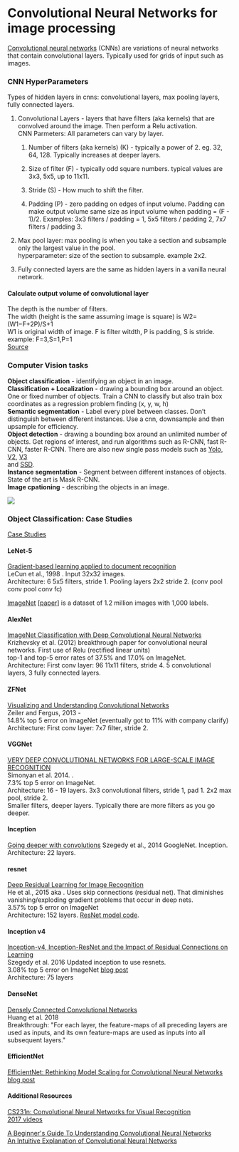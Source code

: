 # Convolutional Neural Networks for image processing
[Convolutional neural networks](https://en.wikipedia.org/wiki/Convolutional_neural_network) (CNNs) are variations of neural networks that contain convolutional layers. Typically used for grids of input such as images.   

### CNN HyperParameters

Types of hidden layers in cnns: convolutional layers, max pooling layers, fully connected layers.  

1. Convolutional Layers - layers that have filters (aka kernels) that are convolved around the image. Then perform a Relu activation.    
  CNN Parmeters: All parameters can vary by layer.  
    1. Number of filters (aka kernels) (K) - typically a power of 2. eg. 32, 64, 128. Typically increases at deeper layers.  

    2. Size of filter (F) - typically odd square numbers. typical values are 3x3, 5x5, up to 11x11.  

    3. Stride (S) - How much to shift the filter.  
  
    4. Padding (P) - zero padding on edges of input volume. Padding can make output volume same size as input volume when padding =  (F - 1)/2. Examples: 3x3 filters / padding = 1, 5x5 filters / padding 2, 7x7 filters / padding 3.

2. Max pool layer: max pooling is when you take a section and subsample only the largest value in the pool.  
  hyperparameter: size of the section to subsample. example 2x2.

3. Fully connected layers are the same as hidden layers in a vanilla neural network.  

#### Calculate output volume of convolutional layer
The depth is the number of filters.  
The width (height is the same assuming image is square) is W2=(W1−F+2P)/S+1  
W1 is original width of image. F is filter witdth, P is padding, S is stride. example: F=3,S=1,P=1  
[Source](http://cs231n.github.io/convolutional-networks/)  


### Computer Vision tasks
**Object classification** - identifying an object in an image.  
**Classification + Localization** - drawing a bounding box around an object. One or fixed number of objects. Train a CNN to classify but also train box coordinates as a regression problem finding (x, y, w, h)    
**Semantic segmentation** - Label every pixel between classes. Don’t distinguish between different instances. Use a cnn, downsample and then upsample for efficiency.     
**Object detection** - drawing a bounding box around an unlimited number of objects. Get regions of interest, and run algorithms such as R-CNN, fast R-CNN, faster R-CNN. There are also new single pass models such as [Yolo](https://pjreddie.com/darknet/yolo/), [V2](https://pjreddie.com/darknet/yolov2/), [V3](https://pjreddie.com/media/files/papers/YOLOv3.pdf)  
 and [SSD](https://arxiv.org/abs/1512.02325).  
**Instance segmentation** - Segment between different instances of objects. State of the art is Mask R-CNN.  
**Image cpationing** - describing the objects in an image.  

<img src="https://github.com/andrewt3000/MachineLearning/blob/master/img/cv.png" />  

### Object Classification: Case Studies
[Case Studies](http://cs231n.github.io/convolutional-networks/#case)  

#### LeNet-5
[Gradient-based learning applied to document recognition](http://yann.lecun.com/exdb/publis/pdf/lecun-98.pdf)  
LeCun et al., 1998 .  Input 32x32 images.  
Architecture: 6 5x5 filters, stride 1. Pooling layers 2x2 stride 2. (conv pool conv pool conv fc)  

[ImageNet](http://www.image-net.org/) [[paper](http://www.image-net.org/papers/imagenet_cvpr09.pdf)] is a dataset of 1.2 million images with 1,000 labels.  

#### AlexNet
[ImageNet Classification with Deep Convolutional Neural Networks](https://papers.nips.cc/paper/4824-imagenet-classification-with-deep-convolutional-neural-networks.pdf)  
Krizhevsky et al. (2012)  breakthrough paper for convolutional neural networks. First use of Relu (rectified linear units)  
top-1 and top-5 error rates of 37.5% and 17.0% on ImageNet.  
Architecture: First conv layer: 96 11x11 filters, stride 4. 5 convolutional layers, 3 fully connected layers.  

#### ZFNet
[Visualizing and Understanding Convolutional Networks](https://arxiv.org/pdf/1311.2901v3.pdf)  
Zeiler and Fergus, 2013 -   
14.8% top 5 error on ImageNet (eventually got to 11% with company clarify)  
Architecture: First conv layer: 7x7 filter, stride 2.  

#### VGGNet
[VERY DEEP CONVOLUTIONAL NETWORKS FOR LARGE-SCALE IMAGE RECOGNITION](https://arxiv.org/pdf/1409.1556.pdf)  
Simonyan et al. 2014.  .  
7.3% top 5 error on ImageNet.   
Architecture: 16 - 19 layers. 3x3 convolutional filters, stride 1, pad 1. 2x2 max pool, stride 2.  
Smaller filters, deeper layers. Typically there are more filters as you go deeper. 

#### Inception
[Going deeper with convolutions](https://arxiv.org/pdf/1409.4842v1.pdf)
Szegedy et al., 2014  GoogleNet. Inception.  
Architecture: 22 layers.  

#### resnet
[Deep Residual Learning for Image Recognition](https://arxiv.org/pdf/1512.03385v1.pdf)  
He et al., 2015 aka .  Uses skip connections (residual net). That diminishes vanishing/exploding gradient problems that occur in deep nets.  
3.57% top 5 error on ImageNet  
Architecture: 152 layers. [ResNet model code](https://github.com/KaimingHe/deep-residual-networks).

#### Inception v4
[Inception-v4, Inception-ResNet and the Impact of Residual Connections on Learning](https://arxiv.org/pdf/1602.07261.pdf)  
Szegedy et al. 2016 
Updated inception to use resnets.  
3.08% top 5 error on ImageNet  [blog post](https://research.googleblog.com/2016/08/improving-inception-and-image.html)  
Architecture: 75 layers  

#### DenseNet
[Densely Connected Convolutional Networks](https://arxiv.org/abs/1608.06993)  
Huang et al. 2018  
Breakthrough: "For each layer, the feature-maps of all preceding layers are used as inputs, and its own feature-maps are used as inputs into all subsequent layers."  

#### EfficientNet
[EfficientNet: Rethinking Model Scaling for Convolutional Neural Networks](https://arxiv.org/abs/1905.11946)  
[blog post](https://ai.googleblog.com/2019/05/efficientnet-improving-accuracy-and.html)  

#### Additional Resources

[CS231n: Convolutional Neural Networks for Visual Recognition](http://cs231n.stanford.edu/)   
[2017 videos](https://www.youtube.com/playlist?list=PL3FW7Lu3i5JvHM8ljYj-zLfQRF3EO8sYv)  

[A Beginner's Guide To Understanding Convolutional Neural Networks](https://adeshpande3.github.io/adeshpande3.github.io/A-Beginner's-Guide-To-Understanding-Convolutional-Neural-Networks/)  
[An Intuitive Explanation of Convolutional Neural Networks](https://ujjwalkarn.me/2016/08/11/intuitive-explanation-convnets/)

